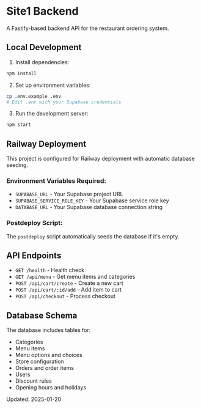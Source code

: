 # Site1 Backend

A Fastify-based backend API for the restaurant ordering system.

## Local Development

1. Install dependencies:
```bash
npm install
```

2. Set up environment variables:
```bash
cp .env.example .env
# Edit .env with your Supabase credentials
```

3. Run the development server:
```bash
npm start
```

## Railway Deployment

This project is configured for Railway deployment with automatic database seeding.

### Environment Variables Required:
- `SUPABASE_URL` - Your Supabase project URL
- `SUPABASE_SERVICE_ROLE_KEY` - Your Supabase service role key
- `DATABASE_URL` - Your Supabase database connection string

### Postdeploy Script:
The `postdeploy` script automatically seeds the database if it's empty.

## API Endpoints

- `GET /health` - Health check
- `GET /api/menu` - Get menu items and categories
- `POST /api/cart/create` - Create a new cart
- `POST /api/cart/:id/add` - Add item to cart
- `POST /api/checkout` - Process checkout

## Database Schema

The database includes tables for:
- Categories
- Menu items
- Menu options and choices
- Store configuration
- Orders and order items
- Users
- Discount rules
- Opening hours and holidays

Updated: 2025-01-20
